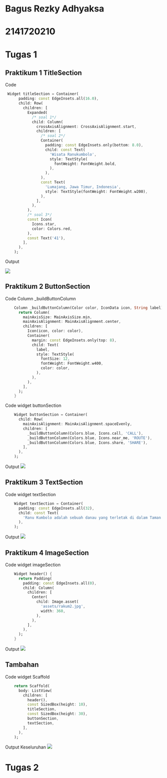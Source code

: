 # Bagus Rezky Adhyaksa
# 2141720210

# Tugas 1
## Praktikum 1 TitleSection

Code
```dart
 Widget titleSection = Container(
      padding: const EdgeInsets.all(16.0),
      child: Row(
        children: [
          Expanded(
            /* soal 1*/
            child: Column(
              crossAxisAlignment: CrossAxisAlignment.start,
              children: [
                /* soal 2*/
                Container(
                  padding: const EdgeInsets.only(bottom: 8.0),
                  child: const Text(
                    'Wisata Ranukumbolo',
                    style: TextStyle(
                      fontWeight: FontWeight.bold,
                    ),
                  ),
                ),
                const Text(
                  'Lumajang, Jawa Timur, Indonesia',
                  style: TextStyle(fontWeight: FontWeight.w200),
                ),
              ],
            ),
          ),
          /* soal 3*/
          const Icon(
            Icons.star,
            color: Colors.red,
          ),
          const Text('41'),
        ],
      ),
    );
```
Output

![](assets/wt.jpeg)

## Praktikum 2 ButtonSection

Code Column _buildButtonColumn
```dart
    Column _buildButtonColumn(Color color, IconData icon, String label) {
      return Column(
        mainAxisSize: MainAxisSize.min,
        mainAxisAlignment: MainAxisAlignment.center,
        children: [
          Icon(icon, color: color),
          Container(
            margin: const EdgeInsets.only(top: 8),
            child: Text(
              label,
              style: TextStyle(
                fontSize: 12,
                fontWeight: FontWeight.w400,
                color: color,
              ),
            ),
          ),
        ],
      );
    }
```
Code widget buttonSection
```dart
    Widget buttonSection = Container(
      child: Row(
        mainAxisAlignment: MainAxisAlignment.spaceEvenly,
        children: [
          _buildButtonColumn(Colors.blue, Icons.call, 'CALL'),
          _buildButtonColumn(Colors.blue, Icons.near_me, 'ROUTE'),
          _buildButtonColumn(Colors.blue, Icons.share, 'SHARE'),
        ],
      ),
    );
```

Output
![](assets/bs.jpeg)

## Praktikum 3 TextSection

Code widget textSection
```dart
    Widget textSection = Container(
      padding: const EdgeInsets.all(32),
      child: const Text(
        'Ranu Kumbolo adalah sebuah danau yang terletak di dalam Taman Nasional Bromo Tengger Semeru, Jawa Timur, Indonesia. Danau ini merupakan bagian dari rute termudah yang berasal dari Ranu Pani menuju puncak Gunung Semeru.',
      ),
    );
```
Output
![](assets/wtt.jpeg)

## Praktikum 4 ImageSection
Code widget imageSection
```dart
    Widget header() {
      return Padding(
        padding: const EdgeInsets.all(0),
        child: Column(
          children: [
            Center(
              child: Image.asset(
                'assets/rakum2.jpg',
                width: 360,
              ),
            ),
          ],
        ),
      );
    }
```
Output
![](assets/wgmbr.jpeg)

## Tambahan
Code widget Scaffold
```dart
    return Scaffold(
      body: ListView(
        children: [
          header(),
          const SizedBox(height: 10),
          titleSection,
          const SizedBox(height: 30),
          buttonSection,
          textSection,
        ],
      ),
    );
```
Output Keseluruhan
![](assets/full.jpeg)

# Tugas 2
